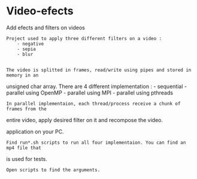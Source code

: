 # Video-efects
Add efects and filters on videos

	Project used to apply three different filters on a video :
		- negative
		- sepia
		- blur


	The video is splitted in frames, read/write using pipes and stored in memory in an
unsigned char array. 
	There are 4 different implementation :
		- sequential
		- parallel using OpenMP
		- parallel using MPI
		- parallel using pthreads

	In parallel implementaion, each thread/process receive a chunk of frames from the
entire video, apply desired filter on it and recompose the video.

application on your PC.

	Find run*.sh scripts to run all four implementaion. You can find an mp4 file that
is used for tests.

	Open scripts to find the arguments.